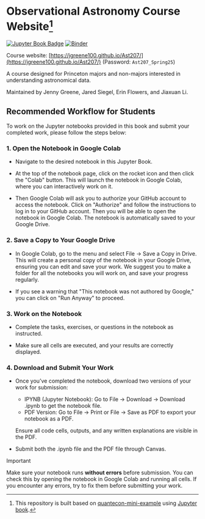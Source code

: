 # Observational Astronomy Course Website[^1]

[![Jupyter Book Badge](https://jupyterbook.org/badge.svg)](<https://jgreene100.github.io/Ast207/>)
[![Binder](https://mybinder.org/badge_logo.svg)](https://mybinder.org/v2/gh/jgreene100/Ast207/HEAD)

Course website: [https://jgreene100.github.io/Ast207/](https://jgreene100.github.io/Ast207/) (Password: `Ast207_Spring25`)

A course designed for Princeton majors and non-majors interested in understanding astronomical data. 

Maintained by Jenny Greene, Jared Siegel, Erin Flowers, and Jiaxuan Li. 


## Recommended Workflow for Students
To work on the Jupyter notebooks provided in this book and submit your completed work, please follow the steps below:

### 1. Open the Notebook in Google Colab
- Navigate to the desired notebook in this Jupyter Book.

- At the top of the notebook page, click on the rocket icon and then click the "Colab" button. This will launch the notebook in Google Colab, where you can interactively work on it. 

- Then Google Colab will ask you to authorize your GitHub account to access the notebook. Click on "Authorize" and follow the instructions to log in to your GitHub account. Then you will be able to open the notebook in Google Colab. The notebook is automatically saved to your Google Drive.

### 2. Save a Copy to Your Google Drive
- In Google Colab, go to the menu and select File → Save a Copy in Drive. This will create a personal copy of the notebook in your Google Drive, ensuring you can edit and save your work. We suggest you to make a folder for all the notebooks you will work on, and save your progress regularly.

- If you see a warning that "This notebook was not authored by Google," you can click on "Run Anyway" to proceed.

### 3. Work on the Notebook
- Complete the tasks, exercises, or questions in the notebook as instructed.

- Make sure all cells are executed, and your results are correctly displayed.

### 4. Download and Submit Your Work

- Once you’ve completed the notebook, download two versions of your work for submission:
    - IPYNB (Jupyter Notebook): Go to File → Download → Download .ipynb to get the notebook file.
    - PDF Version: Go to File → Print or File → Save as PDF to export your notebook as a PDF.

    Ensure all code cells, outputs, and any written explanations are visible in the PDF.

- Submit both the .ipynb file and the PDF file through Canvas.

> [!IMPORTANT]  
> Make sure your notebook runs **without errors** before submission. You can check this by opening the notebook in Google Colab and running all cells. If you encounter any errors, try to fix them before submitting your work.



<!-- ## How to build the book?
### Creating a Conda Environment
In order to compile this book, you will need to create a conda environment with the necessary dependencies.
The conda environment is provided as `environment.yml`. This environment is used for all testing by Github Actions and can be setup by:
1. `conda env create -f environment.yml`
2. `conda activate obsastro`

### Building the Jupyter Book
After `cd` into the `ObsAstGreene` folder, run the following command in your terminal:

```bash
jb build book/
```

If you would like to work with a clean build, you can empty the build folder by running:

```bash
jb clean book/
```

If Jupyter execution is cached, this command will not delete the cached folder. 

To remove the build folder (including `cached` executables), you can run:

```bash
jb clean --all book/
```

### Publishing this Jupyter Book

This repository is published automatically to `gh-pages` upon `push` to the `master` branch. -->


[^1]: This repository is built based on [quantecon-mini-example](https://github.com/executablebooks/quantecon-mini-example) using [Jupyter book](https://jupyterbook.org/start/overview.html).